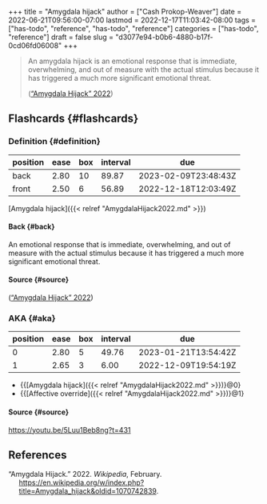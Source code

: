 +++
title = "Amygdala hijack"
author = ["Cash Prokop-Weaver"]
date = 2022-06-21T09:56:00-07:00
lastmod = 2022-12-17T11:03:42-08:00
tags = ["has-todo", "reference", "has-todo", "reference"]
categories = ["has-todo", "reference"]
draft = false
slug = "d3077e94-b0b6-4880-b17f-0cd06fd06008"
+++

> An amygdala hijack is an emotional response that is immediate, overwhelming, and out of measure with the actual stimulus because it has triggered a much more significant emotional threat.
>
> (<a href="#citeproc_bib_item_1">“Amygdala Hijack” 2022</a>)


## Flashcards {#flashcards}


### Definition {#definition}

| position | ease | box | interval | due                  |
|----------|------|-----|----------|----------------------|
| back     | 2.80 | 10  | 89.87    | 2023-02-09T23:48:43Z |
| front    | 2.50 | 6   | 56.89    | 2022-12-18T12:03:49Z |

[Amygdala hijack]({{< relref "AmygdalaHijack2022.md" >}})


#### Back {#back}

An emotional response that is immediate, overwhelming, and out of measure with the actual stimulus because it has triggered a much more significant emotional threat.


#### Source {#source}

(<a href="#citeproc_bib_item_1">“Amygdala Hijack” 2022</a>)


### AKA {#aka}

| position | ease | box | interval | due                  |
|----------|------|-----|----------|----------------------|
| 0        | 2.80 | 5   | 49.76    | 2023-01-21T13:54:42Z |
| 1        | 2.65 | 3   | 6.00     | 2022-12-09T19:54:19Z |

-   {{[Amygdala hijack]({{< relref "AmygdalaHijack2022.md" >}})}@0}
-   {{[Affective override]({{< relref "AmygdalaHijack2022.md" >}})}@1}


#### Source {#source}

<https://youtu.be/5Luu1Beb8ng?t=431>

## References

<style>.csl-entry{text-indent: -1.5em; margin-left: 1.5em;}</style><div class="csl-bib-body">
  <div class="csl-entry"><a id="citeproc_bib_item_1"></a>“Amygdala Hijack.” 2022. <i>Wikipedia</i>, February. <a href="https://en.wikipedia.org/w/index.php?title=Amygdala_hijack&oldid=1070742839">https://en.wikipedia.org/w/index.php?title=Amygdala_hijack&#38;oldid=1070742839</a>.</div>
</div>
